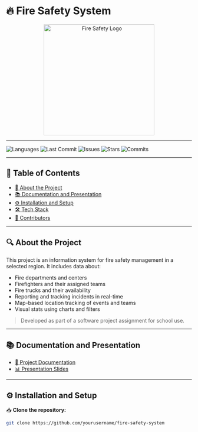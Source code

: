# 🔥 Fire Safety System

<p align="center">
  <img src="your-image-path/fire-logo.png" alt="Fire Safety Logo" width="300"/>
</p>

---

![Languages](https://img.shields.io/badge/language-HTML/CSS/JS-orange)
![Last Commit](https://img.shields.io/github/last-commit/yourusername/yourrepo)
![Issues](https://img.shields.io/github/issues/yourusername/yourrepo)
![Stars](https://img.shields.io/github/stars/yourusername/yourrepo?style=social)
![Commits](https://img.shields.io/github/commit-activity/m/yourusername/yourrepo)

---

## 📌 Table of Contents

- [📂 About the Project](#about-the-project)
- [📚 Documentation and Presentation](#documentation-and-presentation)
- [⚙️ Installation and Setup](#installation-and-setup)
- [🛠️ Tech Stack](#tech-stack)
- [👥 Contributors](#contributors)

---

## 🔍 About the Project

This project is an information system for fire safety management in a selected region. It includes data about:

- Fire departments and centers
- Firefighters and their assigned teams
- Fire trucks and their availability
- Reporting and tracking incidents in real-time
- Map-based location tracking of events and teams
- Visual stats using charts and filters

> Developed as part of a software project assignment for school use.

---

## 📚 Documentation and Presentation

- [📄 Project Documentation](link-to-doc)
- [📊 Presentation Slides](link-to-ppt)

---

## ⚙️ Installation and Setup

📥 **Clone the repository:**

```bash
git clone https://github.com/yourusername/fire-safety-system

